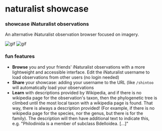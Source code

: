 # naturalist showcase
### showcase iNaturalist observations

An alternative iNaturalist observation browser focused on imagery.

![gif](https://thecuriousleaflet.com/wp-content/uploads/2021/06/username-change.gif)
![gif](https://thecuriousleaflet.com/wp-content/uploads/2021/06/demo-natshowcase.gif)

### fun features
- **Browse** you and your friends' iNaturalist observations with a more lightweight and accessible interface.
  Edit the iNaturalist username to load observations from other users (no login needed)
- **Share** your showcase: adding your username to the URL (like `/shintoo` will automatically load your observations
- **Learn** with descriptions provided by Wikipedia, and if there is no wikipedia page for the observation's taxon,
  then the phylogenetic tree is climbed until the most local taxon with a wikipedia page is found. That way, there
  is always a description provided! (For example, if there is no wikipedia page for the species, nor the genus, but
  there is for the family). The description will then have additional text to indicate this, e.g. "Philodinida is a
  member of subclass Bdelloidea. [...]"
